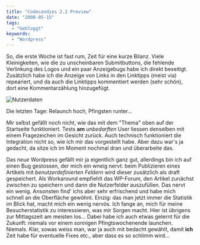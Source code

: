 ```yaml
---
title: "Codecandies 2.2 Preview"
date: "2008-05-15"
tags:
  - "Gebloggt"
keywords:
  - "Wordpress"
---
```


So, die erste Woche ist fast rum, Zeit für eine kurze Bilanz. Viele Kleinigkeiten, wie die zu unscheinbaren Submitbuttons, die fehlende Verlinkung des Logos und ein paar Anzeigebugs habe ich direkt beseitigt. Zusätzlich habe ich die Anzeige von Links in den Linktipps (meist via) repeariert, und da auch die Linktipps kommentiert werden (sehr schön), dort eine Kommentarzählung hinzugefügt.

![Nutzerdaten](/img/codecandies/ZZ59A02F05.png)

Die letzten Tage: Relaunch hoch, Pfingsten runter…

Mir selbst gefällt noch nicht, wie das mit dem "Thema" oben auf der Startseite funktioniert. Tests **am** _unbedarften_ User liessen denselben mit einem Fragezeichen im Gesicht zurück. Auch technisch funktioniert die Integration nicht so, wie ich mir das vorgestellt habe. Aber dazu war's ja gedacht, da sitze ich im Moment nochmal dran und überarbeite das.

Das _neue_ Wordpress gefällt mir ja eigentlich ganz gut, allerdings bin ich auf einen Bug gestossen, der mich ein wneig nervt: beim Publizieren eines Artikels mit _benutzerdefinierten Feldern_ wird dieser zusätzlich als draft gespeichert. Als Workaround empfiehlt das WP-Forum, den Artikel zunächst zwischen zu speichern und dann die Nutzerfelder auszufüllen. Das nervt ein wenig. Ansonsten find' ichs aber sehr erfrischend und habe mich schnell an die Oberfläche gewöhnt. Einzig: das man jetzt immer die Statistik im Blick hat, macht mich ein wenig nervös. Ich fange an, mich für meine Besucherstatistik zu interessieren, was mir Sorgen macht. Hier ist übrigens zur Mittagszeit am meisten los… Dabei habe ich auch etwas gelernt für die Zukunft: niemals vor einem sonnigen Pfingtswochenende launchen. Niemals. Klar, sowas weiss man, war ja auch mit bedacht gewählt, damit **ich** Zeit habe für eventuelle Fixes etc., aber dass es so schlimm wird…
